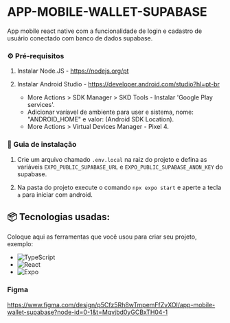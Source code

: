 # APP-MOBILE-WALLET-SUPABASE
App mobile react native com a funcionalidade de login e cadastro de usuário conectado com banco de dados supabase.

### ⚙️ Pré-requisitos

1. Instalar Node.JS - https://nodejs.org/pt

2. Instalar Android Studio - https://developer.android.com/studio?hl=pt-br
    - More Actions > SDK Manager > SKD Tools - Instalar 'Google Play services'.
    - Adicionar varíavel de ambiente para user e sistema, nome: "ANDROID_HOME" e valor: (Android SDK Location).
    - More Actions > Virtual Devices Manager - Pixel 4.

### 🔨 Guia de instalação

1. Crie um arquivo chamado `.env.local` na raiz do projeto e defina as variáveis `EXPO_PUBLIC_SUPABASE_URL` e `EXPO_PUBLIC_SUPABASE_ANON_KEY` do supabase.

2. Na pasta do projeto execute o comando `npx expo start` e aperte a tecla `a` para iniciar com android.

## 📦 Tecnologias usadas:

Coloque aqui as ferramentas que você usou para criar seu projeto, exemplo:

* ![TypeScript](https://img.shields.io/badge/typescript-%23007ACC.svg?style=for-the-badge&logo=typescript&logoColor=white)
* ![React](https://img.shields.io/badge/react-%2320232a.svg?style=for-the-badge&logo=react&logoColor=%2361DAFB)
* ![Expo](https://img.shields.io/badge/expo-1C1E24?style=for-the-badge&logo=expo&logoColor=#D04A37)

### Figma

https://www.figma.com/design/p5Cfz5Rh8wTmpemFfZvXOl/app-mobile-wallet-supabase?node-id=0-1&t=Mqvjbd0yGCBxTH04-1